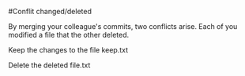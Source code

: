 #Conflit changed/deleted

By merging your colleague's commits, two conflicts arise. Each of you modified a file that the other deleted. 

Keep the changes to the file keep.txt 

Delete the deleted file.txt

